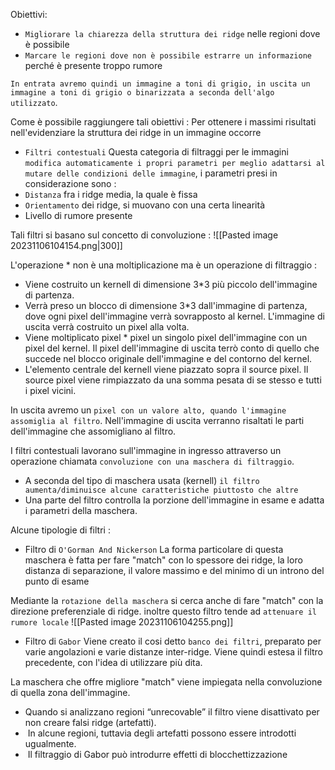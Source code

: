 Obiettivi:
- `Migliorare la chiarezza della struttura dei ridge` nelle regioni dove è possibile
- `Marcare le regioni dove non è possibile estrarre un informazione` perché è presente troppo rumore

`In entrata avremo quindi un immagine a toni di grigio, in uscita un immagine a toni di grigio o binarizzata a seconda dell'algo utilizzato`.

Come è possibile raggiungere tali obiettivi :
Per ottenere i massimi risultati nell'evidenziare la struttura dei ridge in un immagine occorre 
- `Filtri contestuali`
Questa categoria di filtraggi per le immagini `modifica automaticamente i propri parametri per meglio adattarsi al mutare delle condizioni delle immagine`, i parametri presi in considerazione sono :
- `Distanza` fra i ridge media, la quale è fissa
- `Orientamento` dei ridge, si muovano con una certa linearità
- Livello di rumore presente

Tali filtri si basano sul concetto di convoluzione :
![[Pasted image 20231106104154.png|300]]

L'operazione \* non è una moltiplicazione ma è un operazione di filtraggio :
- Viene costruito un kernell di dimensione 3\*3 più piccolo dell'immagine di partenza. 
- Verrà preso un blocco di dimensione 3\*3 dall'immagine di partenza, dove ogni pixel dell'immagine verrà sovrapposto al kernel. L'immagine di uscita verrà costruito un pixel alla volta.
- Viene moltiplicato pixel \* pixel un singolo pixel dell'immagine con un pixel del kernel. Il pixel dell'immagine di uscita terrò conto di quello che succede nel blocco originale dell'immagine e del contorno del kernel.
- L'elemento centrale del kernell viene piazzato sopra il source pixel. Il source pixel viene rimpiazzato da una somma pesata di se stesso e tutti i pixel vicini.

In uscita avremo un `pixel con un valore alto, quando l'immagine assomiglia al filtro`. Nell'immagine di uscita verranno risaltati le parti dell'immagine che assomigliano al filtro.

I filtri contestuali lavorano sull'immagine in ingresso attraverso un operazione chiamata `convoluzione con una maschera di filtraggio`.
- A seconda del tipo di maschera usata (kernell) `il filtro aumenta/diminuisce alcune caratteristiche piuttosto che altre`
- Una parte del filtro controlla la porzione dell'immagine in esame e adatta i parametri della maschera.

Alcune tipologie di filtri :
- Filtro di `O'Gorman And Nickerson`
La forma particolare di questa maschera è fatta per fare "match" con lo spessore dei ridge, la loro distanza di separazione, il valore massimo e del minimo di un introno del punto di esame

Mediante la `rotazione della maschera` si cerca anche di fare "match" con la direzione preferenziale di ridge. inoltre questo filtro tende ad `attenuare il rumore locale`
![[Pasted image 20231106104255.png]]

- Filtro di `Gabor`
Viene creato il cosi detto `banco dei filtri`, preparato per varie angolazioni e varie distanze inter-ridge. Viene quindi estesa il filtro precedente, con l'idea di utilizzare più dita.

La maschera che offre migliore "match" viene impiegata nella convoluzione di quella zona dell'immagine. 
- Quando si analizzano regioni “unrecovable” il filtro viene disattivato per non creare falsi ridge (artefatti).
-  In alcune regioni, tuttavia degli artefatti possono essere introdotti ugualmente.
-  Il filtraggio di Gabor può introdurre effetti di blocchettizzazione